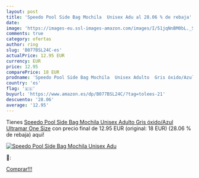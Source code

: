 ```yaml
---
layout: post
title: 'Speedo Pool Side Bag Mochila  Unisex Adu al 28.06 % de rebaja'
date: 
image: 'https://images-eu.ssl-images-amazon.com/images/I/51jqNnBM0bL._SL200_.jpg'
comments: true
category: ofertas
author: ring
slug: 'B077BSL24C-es'
actualPrice: 12.95 EUR
currency: EUR
price: 12.95
comparePrice: 18 EUR
prodname: 'Speedo Pool Side Bag Mochila  Unisex Adulto  Gris óxido/Azul Ultramar  One Size'
country: 'es'
flag: '🇪🇸'
buyurl: 'https://www.amazon.es/dp/B077BSL24C/?tag=tolees-21'
descuento: '28.06'
average: '12.95'
---
```


Tienes [Speedo Pool Side Bag Mochila  Unisex Adulto  Gris óxido/Azul Ultramar  One Size](https://www.amazon.es/dp/B077BSL24C/?tag=tolees-21) con precio final de  12.95 EUR (original: 18 EUR) (28.06 %  de rebaja) aqui!

[![Speedo Pool Side Bag Mochila  Unisex Adu](https://images-eu.ssl-images-amazon.com/images/I/51jqNnBM0bL._SL200_.jpg)](https://www.amazon.es/dp/B077BSL24C/?tag=tolees-21)

🔎:


[Comprar!!!](https://www.amazon.es/dp/B077BSL24C/?tag=tolees-21)

